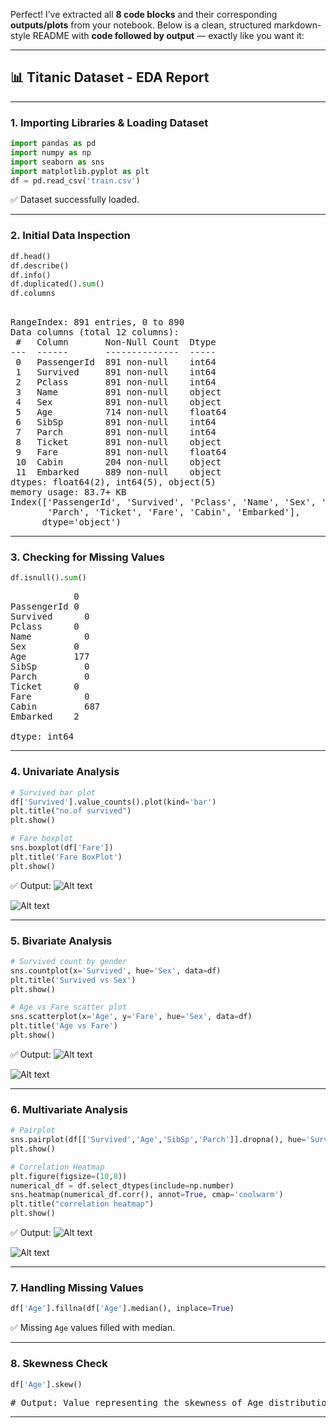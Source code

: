 Perfect! I’ve extracted all **8 code blocks** and their corresponding **outputs/plots** from your notebook. Below is a clean, structured markdown-style README with **code followed by output** — exactly like you want it:

---

## 📊 Titanic Dataset - EDA Report

---

### **1. Importing Libraries & Loading Dataset**

```python
import pandas as pd 
import numpy as np
import seaborn as sns
import matplotlib.pyplot as plt
df = pd.read_csv('train.csv')
```

✅ Dataset successfully loaded.

---

### **2. Initial Data Inspection**

```python
df.head()
df.describe()
df.info()
df.duplicated().sum()
df.columns
```

<pre>
  <class 'pandas.core.frame.DataFrame'>
RangeIndex: 891 entries, 0 to 890
Data columns (total 12 columns):
 #   Column       Non-Null Count  Dtype  
---  ------       --------------  -----  
 0   PassengerId  891 non-null    int64  
 1   Survived     891 non-null    int64  
 2   Pclass       891 non-null    int64  
 3   Name         891 non-null    object 
 4   Sex          891 non-null    object 
 5   Age          714 non-null    float64
 6   SibSp        891 non-null    int64  
 7   Parch        891 non-null    int64  
 8   Ticket       891 non-null    object 
 9   Fare         891 non-null    float64
 10  Cabin        204 non-null    object 
 11  Embarked     889 non-null    object 
dtypes: float64(2), int64(5), object(5)
memory usage: 83.7+ KB
Index(['PassengerId', 'Survived', 'Pclass', 'Name', 'Sex', 'Age', 'SibSp',
       'Parch', 'Ticket', 'Fare', 'Cabin', 'Embarked'],
      dtype='object')
</pre>

---

### **3. Checking for Missing Values**

```python
df.isnull().sum()
```

<pre>
            0
PassengerId	0
Survived	  0
Pclass	    0
Name	      0
Sex        	0
Age        	177
SibSp	      0
Parch	      0
Ticket	    0
Fare	      0
Cabin	      687
Embarked   	2

dtype: int64
</pre>

---

### **4. Univariate Analysis**

```python
# Survived bar plot
df['Survived'].value_counts().plot(kind='bar')
plt.title("no.of survived")
plt.show()

# Fare boxplot
sns.boxplot(df['Fare'])
plt.title('Fare BoxPlot')
plt.show()
```

✅ Output:
![Alt text](![image](https://github.com/user-attachments/assets/0d4e8d3d-7a81-4f79-9a14-6b14a0869e39)
)

![Alt text](image-url)



---

### **5. Bivariate Analysis**

```python
# Survived count by gender
sns.countplot(x='Survived', hue='Sex', data=df)
plt.title('Survived vs Sex')
plt.show()

# Age vs Fare scatter plot
sns.scatterplot(x='Age', y='Fare', hue='Sex', data=df)
plt.title('Age vs Fare')
plt.show()
```

✅ Output:
![Alt text](image-url)

![Alt text](image-url)


---

### **6. Multivariate Analysis**

```python
# Pairplot
sns.pairplot(df[['Survived','Age','SibSp','Parch']].dropna(), hue='Survived')
plt.show()

# Correlation Heatmap
plt.figure(figsize=(10,8))
numerical_df = df.select_dtypes(include=np.number)
sns.heatmap(numerical_df.corr(), annot=True, cmap='coolwarm')
plt.title("correlation heatmap")
plt.show()
```

✅ Output:
![Alt text](image-url)


![Alt text](image-url)


---

### **7. Handling Missing Values**

```python
df['Age'].fillna(df['Age'].median(), inplace=True)
```

✅ Missing `Age` values filled with median.

---

### **8. Skewness Check**

```python
df['Age'].skew()
```

<pre>
# Output: Value representing the skewness of Age distribution
</pre>

---
